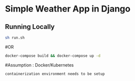 # Simple Weather App in Django

## Running Locally

```bash
sh run.sh
```
#OR

```bash
docker-compose build && docker-compose up -d
```

#Assumption : Docker/Kubernetes
```bash
containerization environment needs to be setup
```